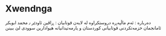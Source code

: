# Xwendnga
دەربارە : ئەم ماڵپەڕە دروستکراوە لە لایەن قوتابیان : ڕاڤین ئاودێر ٫ محمد ابوبکر ئامانجمان خزمەتکردنی قوتابیانی کوردستان و یارمەتیدانیانە هیوادارین سوودی لێ ببینن
